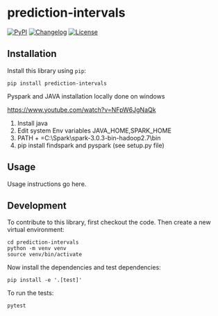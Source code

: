 # prediction-intervals

[![PyPI](https://img.shields.io/pypi/v/prediction-intervals.svg)](https://pypi.org/project/prediction-intervals/)
[![Changelog](https://img.shields.io/github/v/release/Harish-Nedunuri/prediction-intervals?include_prereleases&label=changelog)](https://github.com/Harish-Nedunuri/prediction-intervals/releases)
[![License](https://img.shields.io/badge/license-Apache%202.0-blue.svg)](https://github.com/Harish-Nedunuri/prediction-intervals/blob/main/LICENSE)



## Installation

Install this library using `pip`:

    pip install prediction-intervals

Pyspark and JAVA installation locally done on windows

https://www.youtube.com/watch?v=NFpW6JgNaQk

1. Install java 
2. Edit system Env variables JAVA_HOME,SPARK_HOME
3. PATH + =C:\Spark\spark-3.0.3-bin-hadoop2.7\bin
4. pip install findspark and pyspark (see setup.py file)

## Usage

Usage instructions go here.

## Development

To contribute to this library, first checkout the code. Then create a new virtual environment:

    cd prediction-intervals
    python -m venv venv
    source venv/bin/activate

Now install the dependencies and test dependencies:

    pip install -e '.[test]'

To run the tests:

    pytest
